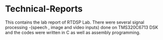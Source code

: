 # Technical-Reports
This contains the lab report of RTDSP Lab. There were several signal processing -(speech , image and video inputs) done on TMS320C6713 DSK and the codes were written in C as well as assembly programming.
